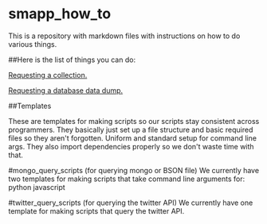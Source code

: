 # smapp_how_to
This is a repository with markdown files with instructions on how to do various things. 

##Here is the list of things you can do:

<a href="https://github.com/SMAPPNYU/smapp_how_to/blob/master/requesting_a_collection.md">Requesting a collection.</a>

<a href="https://github.com/SMAPPNYU/smapp_how_to/blob/master/requesting_a_database_data_dump.md">Requesting a database data dump.</a>

##Templates

These are templates for making scripts so our scripts stay consistent across programmers. They basically just set up a file structure and basic required files so they aren't forgotten. Uniform and standard setup for command line args. They also import dependencies properly so we don't waste time with that. 

#mongo_query_scripts (for querying mongo or BSON file)
We currently have two templates for making scripts that take command line arguments for:
python
javascript

#twitter_query_scripts (for querying the twitter API)
We currently have one template for making scripts that query the twitter API.